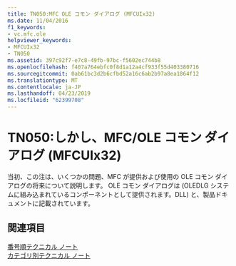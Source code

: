 ```yaml
---
title: TN050:MFC OLE コモン ダイアログ (MFCUIx32)
ms.date: 11/04/2016
f1_keywords:
- vc.mfc.ole
helpviewer_keywords:
- MFCUIx32
- TN050
ms.assetid: 397c92f7-e7c8-49fb-97bc-f5602ec744b8
ms.openlocfilehash: f407a764ebfc0f8d1a12a4cf933f55d403380716
ms.sourcegitcommit: 0ab61bc3d2b6cfbd52a16c6ab2b97a8ea1864f12
ms.translationtype: MT
ms.contentlocale: ja-JP
ms.lasthandoff: 04/23/2019
ms.locfileid: "62399708"
---
```

# <a name="tn050-mfcole-common-dialogs-mfcuix32"></a>TN050:しかし、MFC/OLE コモン ダイアログ (MFCUIx32)

当初、この注は、いくつかの問題、MFC が提供および使用の OLE コモン ダイアログの将来について説明します。 OLE コモン ダイアログは (OLEDLG システムに組み込まれているコンポーネントとして提供されます。DLL) と、製品ドキュメントに記載されています。

## <a name="see-also"></a>関連項目

[番号順テクニカル ノート](../mfc/technical-notes-by-number.md)<br/>
[カテゴリ別テクニカル ノート](../mfc/technical-notes-by-category.md)

